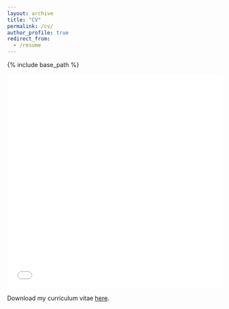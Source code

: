 ```yaml
---
layout: archive
title: "CV"
permalink: /cv/
author_profile: true
redirect_from:
  - /resume
---
```


{% include base_path %}

<iframe src="/files/CV_Thanh-anPham.pdf" width="100%" height="500" frameborder="no" border="0" marginwidth="0" marginheight="0"></iframe>

Download my curriculum vitae [here](/files/CV_Thanh-anPham.pdf).
